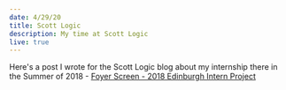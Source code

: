```yaml
---
date: 4/29/20
title: Scott Logic
description: My time at Scott Logic
live: true
---
```


Here's a post I wrote for the Scott Logic blog about my internship there in the Summer of 2018 - [Foyer Screen - 2018 Edinburgh Intern Project](https://blog.scottlogic.com/2018/10/10/foyer-screen-2018-edinburgh-intern-project.html)